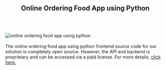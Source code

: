 <h2 style="text-align:center">Online Ordering Food App using Python</h2><br/><br/>

![online ordering food app using python](https://admin.ninjascode.com/wp-content/uploads/2025/repoImages/margaret/14.webp) <br/><br/>The online ordering food app using python frontend source code for our solution is completely open source. However, the API and backend is proprietary and can be accessed via a paid license. For more details, <a href="https://enatega.com/?utm_source=github&utm_medium=repo&utm_campaign=margaret-online-ordering-food-app-using-python" target="_blank">click here.</a>
